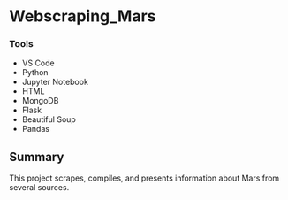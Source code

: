 # Webscraping_Mars

### Tools

* VS Code 
* Python
* Jupyter Notebook
* HTML
* MongoDB
* Flask
* Beautiful Soup
* Pandas

## Summary
This project scrapes, compiles, and presents information about Mars from several sources. 